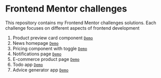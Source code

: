 # Frontend Mentor challenges

This repository contains my Frontend Mentor challenges solutions. Each challenge focuses on different aspects of frontend development


1. Product preview card component  [`Demo`](https://product-preview-card-comp-v1.netlify.app/)
2. News homepage [`Demo`](https://news-homepage-v1-app.netlify.app/)
3. Pricing component with toggle  [`Demo`](https://my-pricing-component.netlify.app/)
4. Notifications page [`Demo`](https://my-notifications-page-app.netlify.app/)
5. E-commerce product page [`Demo`](https://ecommerce-product-page-app.netlify.app/)
6. Todo app  [`Demo`](https://my-todo-app-v1.netlify.app/)
7. Advice generator app  [`Demo`](https://my-advice-generator-v1.netlify.app/)
